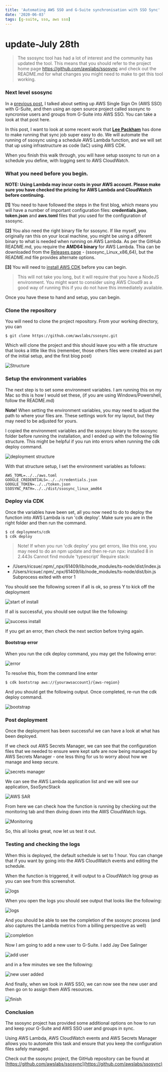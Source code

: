 ```yaml
---
title: 'Automating AWS SSO and G-Suite synchronisation with SSO Sync'
date: '2020-06-03'
tags: [g-suite, sso, aws sso]
---
```

# update-July 28th

> The ssosync tool has had a lot of interest and the community has updated the tool. This means that you should refer to the project home page https://github.com/awslabs/ssosync and check out the README.md for what changes you might need to make to get this tool working.


### Next level ssosync
In a [previous post](https://dev.to/aws/draft-setting-up-g-suite-aws-sso-and-ssosync-5fbc), I talked about setting up AWS Single Sign On (AWS SSO) with G-Suite, and then using an open source project called ssosync to syncronise users and groups from G-Suite into AWS SSO. You can take a look at that post here.

In this post, I want to look at some recent work that **[Lee Packham](https://twitter.com/Joolz)** has done to make running that sync job super easy to do. We will automate the running of ssosync using a schedule AWS Lambda function, and we will set that up using infrastructure as code (IaC) using AWS CDK.

When you finish this walk through, you will have setup ssosync to run on a schedule you define, with logging sent to AWS CloudWatch.

### What you need before you begin.

**NOTE: Using Lambda may incur costs in your AWS account. Please make sure you have checked the pricing for AWS Lambda and CloudWatch before continuing.**


**[1]** You need to have followed the steps in the first blog, which means you will have a number of important configuration files: **credentials.json**, **token.json** and **aws.toml** files that you used for the configuration of ssosync.

**[2]** You also need the right binary file for ssosync. If like myself, you originally ran this on your local machine, you might be using a different binary to what is needed when running on AWS Lambda. As per the GitHub README.md, you require the **AMD64 binary** for AWS Lambda. Thia can be downloaded from the [Releases page](https://github.com/awslabs/ssosync/releases) - (ssosync_Linux_x86_64), but the README.md file provides alternate options.

**[3]** You will need to [install AWS CDK](https://aws.amazon.com/cdk/) before you can begin. 

> This will not take you long, but it will require that you have a NodeJS environment. You might want to consider using AWS Cloud9 as a good way of running this if you do not have this immediately available.

Once you have these to hand and setup, you can begin.

### Clone the repository

You will need to clone the project repository. From your working directory, you can 

``` 
$ git clone https://github.com/awslabs/ssosync.git

```

Which will clone the project and this should leave you with a file structure that looks a little like this (remember, those others files were created as part of the initial setup, and the first blog post)

![Structure](https://ricsuepublicresources.s3-eu-west-1.amazonaws.com/images/sso-2-1.png)

### Setup the environment variables

The next step is to set some environment variables. I am running this on my Mac so this is how I would set these, (if you are using Windows/Powershell, follow the README.md) 

**Note!** When setting the environment variables, you may need to adjust the path to where your files are. These settings work for my layout, but they may need to be adjusted for yours.

I copied the environment  variables and the ssosync binary to the ssosync folder before running the installation, and I ended up with the following file structure. This might be helpful if you run into errors when running the cdk deploy command.

![deployment structure](https://ricsuepublicresources.s3-eu-west-1.amazonaws.com/images/sso-2-10.png)

With that structure setup, I set the environment variables as follows:

```
AWS_TOML=../../aws.toml
GOOGLE_CREDENTIALS=../../credentials.json
GOOGLE_TOKEN=../../token.json
SSOSYNC_PATH=../../dist/ssosync_linux_amd64
```

### Deploy via CDK

Once the variables have been set, all you now need to do to deploy the function into AWS Lambda is run 'cdk deploy'. Make sure you are in the right folder and then run the command.

```
$ cd deploymnets/cdk
$ cdk deploy
```



> Note! If when you run 'cdk deploy' you get errors, like this one, you may need to do an npm update and then re-run
> npx: installed 8 in 2.443s Cannot find module 'typescript'
Require stack:
- /Users/ricsue/.npm/_npx/61409/lib/node_modules/ts-node/dist/index.js
- /Users/ricsue/.npm/_npx/61409/lib/node_modules/ts-node/dist/bin.js
Subprocess exited with error 1

You should see the following screen if all is ok, so press Y to kick off the deployment

![start of install](https://ricsuepublicresources.s3-eu-west-1.amazonaws.com/images/sso-2-2.png)

If all is successful, you should see output like the following:

![success install](https://ricsuepublicresources.s3-eu-west-1.amazonaws.com/images/sso-2-6.png)

If you get an error, then check the next section before trying again.

#### Bootstrap error

When you run the cdk deploy command, you may get the following error:

![error](https://ricsuepublicresources.s3-eu-west-1.amazonaws.com/images/sso-2-3.png)

To resolve this, from the command line enter

```
$ cdk bootstrap aws://{yourawsaccount}/{aws-region}
```
And you should get the following output. Once completed, re-run the cdk deploy command.

![bootstrap](https://ricsuepublicresources.s3-eu-west-1.amazonaws.com/images/sso-2-4.png)

### Post deployment

Once the deployment has been successful we can have a look at what has been deployed.

If we check out AWS Secrets Manager, we can see that the configuration files that we needed to ensure were kept safe are now being managed by AWS Secrets Manager - one less thing for us to worry about how we manage and keep secure.

![secrets manager](https://ricsuepublicresources.s3-eu-west-1.amazonaws.com/images/sso-2-7.png)

We can see the AWS Lambda application list and we will see our application, SsoSyncStack

![AWS SAR](https://ricsuepublicresources.s3-eu-west-1.amazonaws.com/images/sso-2-8.png)

From here we can check how the function is running by checking out the monitoring tab and then diving down into the AWS CloudWatch logs.

![Monitoring](https://ricsuepublicresources.s3-eu-west-1.amazonaws.com/images/sso-2-9.png)

So, this all looks great, now  let us test it out.

### Testing and checking the logs

When this is deployed, the default schedule is set to 1 hour. You can change that if you want by going into the AWS CloudWatch events and editing the schedule.

When the function is triggered, it will output to a CloudWatch log group as you can see from this screenshot.

![logs](https://ricsuepublicresources.s3-eu-west-1.amazonaws.com/images/sso-2-11.png)

When you open the logs you should see output that looks like the following:

![logs](https://ricsuepublicresources.s3-eu-west-1.amazonaws.com/images/sso-2-12.png)

And you should be able to see the completion of the ssosync process (and also captures the Lambda metrics from a billing perspective as well)

![completion](https://ricsuepublicresources.s3-eu-west-1.amazonaws.com/images/sso-2-13.png)

Now I am going to add a new user to G-Suite. I add Jay Dee Salinger

![add user](https://ricsuepublicresources.s3-eu-west-1.amazonaws.com/images/sso-2-14.png)

and in a few minutes we see the following:

![new user added](https://ricsuepublicresources.s3-eu-west-1.amazonaws.com/images/sso-2-15.png)

And finally, when we look in AWS SSO, we can now see the new user and then go on to assign them AWS resources.

![finish](https://ricsuepublicresources.s3-eu-west-1.amazonaws.com/images/sso-2-16.png)

### Conclusion

The ssosync project has provided some additional options on how to run and keep your G-Suite and AWS SSO user and groups in sync.

Using AWS Lambda, AWS CloudWatch events and AWS Secrets Manager allows you to automate this task and ensure that you keep the configuration files safely managed.

Check out the ssosync project, the GitHub repository can be found at [https://github.com/awslabs/ssosync](https://github.com/awslabs/ssosync)



